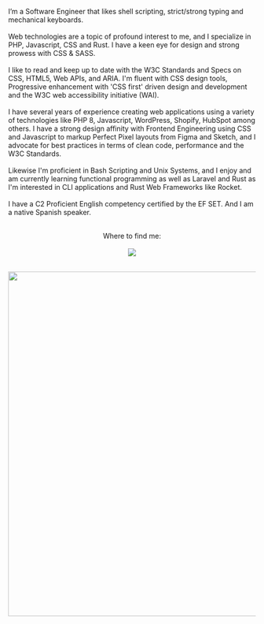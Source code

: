 <p align="left">
    I’m a Software Engineer that likes shell scripting, strict/strong typing and mechanical keyboards.
  <br><br>
    Web technologies are a topic of profound interest to me, and I specialize in PHP, Javascript, CSS and Rust. I have a keen eye for design and strong prowess with CSS & SASS.
  <br><br>
    I like to read and keep up to date with the W3C Standards and Specs on CSS, HTML5, Web APIs, and ARIA. I'm fluent with CSS design tools, Progressive enhancement with 'CSS first' driven design and development and the W3C web accessibility initiative (WAI).
  <br><br>
    I have several years of experience creating web applications using a variety of technologies like PHP 8, Javascript, WordPress, Shopify, HubSpot among others. I have a strong design affinity with Frontend Engineering using CSS and Javascript to markup Perfect Pixel layouts from Figma and Sketch, and I advocate for best practices in terms of clean code, performance and the W3C Standards.
  <br><br>
    Likewise I'm proficient in Bash Scripting and Unix Systems, and I enjoy and am currently learning functional programming as well as Laravel and Rust as I'm interested in CLI applications and Rust Web Frameworks like Rocket.
  <br><br>
    I have a C2 Proficient English competency certified by the EF SET. And I am a native Spanish speaker.
  <br><br>
</p>

<p align="center">
  Where to find me:
  <br><br>
  <a href="https://rocha.codes" target="_blank" rel="noopener">
    <img src="https://img.shields.io/badge/contact%20-f9b845.svg?&style=for-the-badge&logo=dev.to&logoColor=white"/>
  </a>
</p>

<p align="center">
<br>
<img src="https://github-readme-streak-stats.herokuapp.com?user=Esteban-Rocha&theme=shades-of-purple&hide_border=true&date_format=j%20M%5B%20Y%5D&fire=FF8C03" width="700">
</p>
